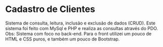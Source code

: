 # Cadastro de Clientes
 Sistema de consulta, leitura, inclusão e exclusão de dados (CRUD). 
 Este sistema foi feito com MySql e PHP e realiza as consultas através do PDO.
 Obs: Sistema com foco no back-end. Para o front utilizei um pouco de HTML e CSS puros, e também um pouco de Bootstrap. 
